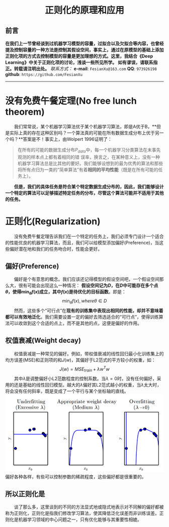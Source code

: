 <h1 align = "center">正则化的原理和应用</h1>

## 前言
**在我们上一节曾经谈到过机器学习模型的容量，过拟合以及欠拟合等内容，也曾经提及控制容量的一种方法是控制其假设空间，事实上，通过在原模型的基础上添加正则化项的方式去控制模型的容量是更加理想的方式。这里，我结合《Deep Learning》中关于正则化项的讨论，浅谈一些所见所学。**
**如有谬误，请联系指正。转载请注明出处。**
*联系方式：*
**e-mail**: `FesianXu@163.com`
**QQ**: `973926198`
**github**: `https://github.com/FesianXu`


----

# 没有免费午餐定理(No free lunch theorem)
　　我们常常说，某个机器学习算法优于某个机器学习算法，即是A优于B，**但是实际上真的存在这种区别吗？一个算法真的可能在所有数据生成分布上优于另一个吗？**答案是不！事实上，由Wolpert 1996证明了：
> 在所有的可能的数据生成分布$P_{data}$中，每一个机器学习分类算法在未事先观测的样本点上都有着相同的错   误率，换言之，在某种意义上，没有一种机器学习算法总是比其他的要好。我们能够设想到的最为优秀的算法和那些将所有点归为一类的“简单算法”有着**相同的平均性能**（既是在所有可能的任务上）。

　　**但是，我们的具体任务是符合某个特定数据生成分布的，因此，我们能够设计一个特定的算法可以足够描述特定任务的分布，尽管这个算法可能并不适用于其他的任务。**
  
# 正则化(Regularization)
　　没有免费午餐定理告诉我们在一个特定的任务上，我们必须专门设计一个适合的性能优良的机器学习算法，而且，我们可以给模型添加偏好(Preference)，当这些偏好潜在地和我们的任务吻合时，性能会更好。


## 偏好(Preference)
　　偏好是个有意思的概念。我们应该还记得模型的假设空间吧，一个假设空间那么大，很有可能会出现这么一种情况： **假设空间记为$D$，在$D$中可能存在多个点$\theta$，使得$\min_{\theta}f(x)$成立，其中$f(x)$是待优化的目标函数**。即是：
$$
  \min_{\theta}f(x), where　\theta \in D
$$
　　然而，这些多个“可行点”在**现有的训练集中表现出相同的性能，却并不意味着都可以有效地泛化**，我们需要设置一定的偏好去筛选适合的“可行点”，使得训练算法可以收敛到这个合适的点上，而不是其他的点，这便是偏好的作用。
  
  
  
## 权值衰减(Weight decay)
　　权值衰减是一种常见的偏好。例如，带权值衰减的线性回归最小化训练集上的均方误差(MSE)和正则项的和$J(w)$，其偏好于L2范式的平方较小的权重，如：
$$
J(w) = MSE_{train}+\lambda w^T w
$$
　　其中$\lambda$是调整偏好小L2范数程度的控制系数。当$\lambda=0$时，没有任何偏好，采用的还是基础的线性回归模型。越大的$\lambda$偏好其L2范式越小的权重，当$\lambda$太大时，将会没有任何斜率，既是变成了一个平行与某个坐标轴的直线。
![preference][preference]
　　偏好各种各样，有些可以控制参数的稀疏程度，这些偏好都是很重要的。

## 所以正则化是
　　谈了那么多，这里谈到的不同的方法显式地或隐式地表示对不同解的偏好都被称为正则化，正则化是指我们修改学习算法，使其降低泛化误差而非训练误差。正则化是机器学习领域的中心问题之一，只有优化能够与其重要性相媲。












[preference]: ./imgs/preference.png








